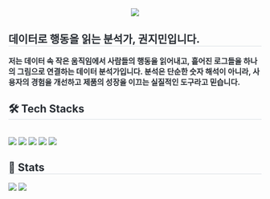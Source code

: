 <div align= "center">
    <img src="https://capsule-render.vercel.app/api?type=waving&color=gradient&height=180&text=Jimin's%20github&animation=twinkling&fontColor=ffffff&fontSize=70" />
    </div>
    <div style="text-align: left;"> 
    <h2 style="border-bottom: 1px solid #d8dee4; color: #282d33;"> 데이터로 행동을 읽는 분석가, 권지민입니다. </h2>  
    <div style="font-weight: 700; font-size: 15px; text-align: left; color: #282d33;"> 저는 데이터 속 작은 움직임에서 사람들의 행동을 읽어내고, 흩어진 로그들을 하나의 그림으로 연결하는 데이터 분석가입니다. 분석은 단순한 숫자 해석이 아니라, 사용자의 경험을 개선하고 제품의 성장을 이끄는 실질적인 도구라고 믿습니다. </div> 
    </div>
    <div style="text-align: left;">
    <h2 style="border-bottom: 1px solid #d8dee4; color: #282d33;"> 🛠️ Tech Stacks </h2> <br> 
    <div style="margin: ; text-align: left;" "text-align: left;"> <img src="https://img.shields.io/badge/Discord-5865F2?style=flat&logo=Discord&logoColor=white">
          <img src="https://img.shields.io/badge/MySQL-4479A1?style=flat&logo=MySQL&logoColor=white">
          <img src="https://img.shields.io/badge/Github-181717?style=flat&logo=Github&logoColor=white">
          <img src="https://img.shields.io/badge/Python-3776AB?style=flat&logo=Python&logoColor=white">
          <img src="https://img.shields.io/badge/Notion-000000?style=flat&logo=Notion&logoColor=white">
          <br/></div>
    </div>
    <div style="text-align: left;"> 
    <h2 style="border-bottom: 1px solid #d8dee4; color: #282d33;"> 🏅 Stats </h2> <div style="text-align: left;"> <img src="https://github-readme-stats.vercel.app/api?username=zvvmxn&bg_color=180,ffffff,00000000&title_color=000000&text_color=000000"
         /> <img src="https://github-readme-stats.vercel.app/api/top-langs/?username=zvvmxn&layout=compact&bg_color=180,ffffff,00000000&title_color=000000&text_color=000000"
           /> </div> 
    </div>
    
    
    

